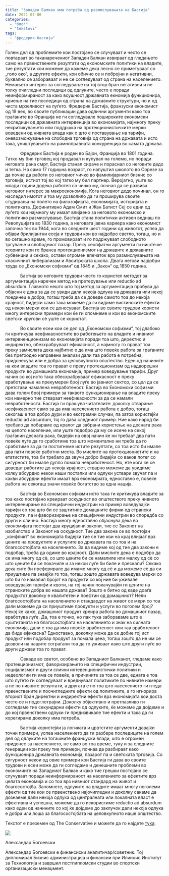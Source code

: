 ```yaml
---
title: "Западен Балкан има потреба од размислувањата на Бастија"
date: 2021-07-06
categories: 
  - "блог"
  - "tekstovi"
tags: 
  - "фредерик-бастија"
---
```


Голем дел од проблемите кои постојано се случуваат и често се повтараат во таканаречениот Западен Балкан извираат од гледањето само на првенствените резултати од економските политики на владите, тие резултати кои можеме да кажеме дека лесно се приметуваат со „голо око“, а другите ефекти, кои обично се и побројни и негативни, буквално се забораваат и не се согледуваат од страна на населението. Немањето интерес за согледување на тој втор бран негативни и не толку очигледни последици од одлуките, често е поради неинформираност за како всушност државната екномија функционира, криење на тие последици од страна на државните структури, но и од чиста мрзеливост на луѓето. Фредерик Бастија, франзуски економист од 19 век, во своите публикации дава одлични аргументи како тоа граѓаните во Франција не ги согледувале пошироките економски последици од државната интервенција во економијата, најмногу преку некритикувањето или поддршка на протекционистичките мерки воведени од нивната влада как о што е поставување на тарифи, оневозможување на слободна трговија од страна на државата и исто така, уништувањето на рамноправната конкуренција во самата држава.

            Фредерик Бастија е роден во Бајон, Франција во 1801 година. Татко му бил трговец кој продавал и купувал на големо, но поради неговата рана смрт, Бастија станал сираче и пораснал со неговите дедо и тетка. На само 17 годишна возраст, го напуштил школото во Сорезе за да почне да работи со неговиот чичко во фамилијарниот бизнис со трговија, истиот тој во кој татко му бил партнер. Веројатно, уште во млади години додека работел со чичко му, почнал да се развива неговиот интерес за макроекономија. Кога неговиот дедо починал, он го наследил имотот и тоа му дозволило да ги проширува своите студирања на полето на филозофијата, економијата, историјата и политиката. Дефинитивно Адам Смит и Жан Батист Сеј се едни од луѓето кои најмногу му имаат влијаено за неговото економско и политичко размислување. Бастија стана политички активен веднаш по Револуцијата во 1830 година, а неговата јавна кариера како економист започна тек во 1944, кога во следните шест години од животот, успеа да објави брилијантни есеја и трудови кои во најдобро светло, тогаш, но и во сегашно време, го промовираат и го подржуваат слободното  тргување и слободниот пазар. Преку сеопфатни аргументи ги ништеше теориите кои го бранеа протекционизмот на државите и државните субвенции и секако, остави огромен впечаток врз размислувањата на класичниот либерализам и Авситрската школа. Двата негови најдобри труда се „Економски софизми“ од 1845 и „Закон“ од 1850 година. 

            Бастија во неговите трудови често го користел методот за аргументација наречен метод на претерување или reductio ad absurdum. Главното нешто што тој метод за аргументација пробува да објасни е дека за да се увиди дали некоја одлука на државата или некој поединец е добра, тогаш треба да се доведе самото тоа до некоја крајност, бидејќи само така можеме да ги видиме вистинските ефекти од некои мерки кои се донесуваат. Бастија во своите трудови користи многу интересни примери кои ќе ги спомнеме и кои во економските светски кругови сè уште се користат.

            Во своите есеи кои се дел од „Економски софизми“, тој длабоко ги критикува неефикасностите во работењето на владите и нивниот интервненционизам во економијата поради тоа што, директно и индиректно, обезхрабруваат ефикасност, а најмногу го прават тоа преку замислата дека најбитно е да има што повеќе работа за граѓаните без претходно направени анализи дали таа работа е потребна, придонесува или е добра за целовкупното општество. Еден од начините на кои владите тоа го прават е преку протекционизам од надворешни продукти во домашната економија, пример воведување тарифи. Друг начин со кој исто така обесхрабруваат ефикасност е преку вработување на прекумерен број луѓе во јавниот сектор, со цел да се претстави намалена невработеност. Бастија во Економски софизми дава голем број примери за таквото функционирање на владите преку кои намерно тие ствараат неефикасности за да се намали невработеноста. Бастија ги прашува читателите: доколку стварање неефикасност само за да има населението работа е добро, тогаш секогаш е тоа добро дури и во екстремни случаи, па затоа користејќи reductio ad absurdum, тој го дава следниот пример. Ние како народ би требало да побараме од кралот да забрани користење на десната рака на целото население, или уште подобро да му се исече на секој граѓанин десната рака, бидејќи на овој начин ќе ни требаат два пати повеќе луѓе да го сработиме тоа што моментално ни треба да го сработиме за да ги постигнеме истите резултати, со тоа исто би имале два пати повеќе работни места. Во мислите на протекционистите и на етатистите, тоа би требало да звучи добро бидејќи со ваков потег со сигурност би имале дупло помала невработеност. Но, ете кога ќе се доведат работите до некоја крајност, стварно можеме да увидиме колку абсурдно некои наши постапки или одлуки уствари звучат па и какви абсурдни ефекти имаат врз економјиата, едноставно е, повеќе работа не секогаш значи повеќе богатство за една нација.

            Бастија во Економски софизми исто така ги критикува владите за тоа како постојано креираат оскудност во општеството преку нивното интервенирање во специфични индустрии на пример воведувајќи тарифи со тоа што би се заштитиле домашните фирми од странски продукти, па и фаворизирање на специфични индустрии во споредба со други и слично. Бастија многу едноставно објаснува дека во економијата постојат два круцијални закони, тие се Законот на изобилство и Законот на оскудност. Тие два закона се во постојан „конфликт“ во економијата бидејќи тие се тие кои на крај влијаат врз цените на продуктите и услугите во државата па со тоа и на благосостојбата на населението. За да видиме кој од тие два закони е подобар, треба да одиме во крајност. Дали мислите дека е подобро да се има многу од сè, со што цените би се намалиле или малку од сè со што цените би се покачиле и за некои луѓе би биле и прескапи? Секако дека сите би преферирале да имаме многу од сè и да можеме сè да си приуштиме па знаејќи го тоа, тогаш зошто државата воведува мерки со што би го намалил бројот на продукти со кој ние би уживале воведувајќи тарифи и квоти, на тој начин покачувајќи ги цените на странските добра во нашата држава? Зошто е битно од каде доаѓа продуктот доколку е квалитетен и поефтин од домашниот? Нели благосостојбата на населението и стандардот на живот се мери со тоа дали можеме да си приуштиме продукти и услуги во поголем број? Некој ќе каже, домашниот продукт креира работа во домашниот пазар, вработува луѓе. Да, тоа е точно, но пак тука забораваме што е суштитаната на благосостојбата на населението и знак на силната економија, дали е тоа да има повеќе вработеност или таа вработеност да биде ефикасна? Едноставно, доколку може да се добие тој ист продукт или подобар продукт за помала цена, тогаш зошто да не им се дозволи на нашите сограѓани тоа да го уживаат како што други луѓе во други држави тоа го прават.

            Секаде во светот, особено во Западниот Балканот, гледаме како протекционизмот, фаворизирањето на специфични индустрии, социјализмот и други слични интевенционистички политики и иедеологии ги има се повеќе, а причините за тоа се две, едната е тоа што луѓето ги согледуваат и вреднуваат политиките по нивните намери а не по нивните резултати, а другата е по тоа што населението ги гледа првенствените и поочигледните ефекти од политиките, а го игнорира вториот бран директни и индиректни ефекти врз економијата кои доста често се и подоглотрајни. Доколку објективно и претпазливо ги согледаме тие секундарни ефекти од одлуките, ќе можеме да дојдеме и до кој првенствени одлуки ги предизвикале тие ефекти и така да ги корегираме доколку има потреба.

            Бастија користејќи ја логиката и црвтстите аргументи давајќи точни примери, успеа населението да ги разбере последиците на голем дел од одлуките на тогашните француски влади, што е огромен придонес за населението, не само во тоа време, туку и за следните генерации кои преку тие примери, почнаа да разбираат како функционира државната економија, пазарот па и светската трговија. Со сигурност некои од овие примери кои Бастија ги дава во своите трудови и есеи може да ги согледаме и денешните проблеми во економиите на Западниот Балкан и како тие грешки постојано се случуваат поради неинформираност на населението за ефектите врз целата економија и со тоа врз нивниот стандард на живот и благосостојба. Запомнете, одлуките на владите имаат многу поголеми ефекти од тие кои се првенствено најочигледни и доколку сакаме да дознаеме дали некоја одлука од централната или локалната власт е ефективна и успешна, можеме да го искористиме reductio ad absurdum како еден од начините со кој ќе дојдеме до заклучок дали некоја одлука е добра или лоша за благосостојбата на целовкупното наше општество.

Текстот е преземен од The Conservative и можете да го најдете [тука](https://theconservative.online/article/Zapaden-Balkan-ima-potreba-od-razmisluvanjata-na-Bastija?fbclid=IwAR3AXDXcqVJg2oNYh1H1s4X__r2ly5m0JSJf7PofiUEdqWChQqvaIzM8Fyo).

![](http://libertaniabackup.local/wp-content/uploads/2021/07/199722192_611152239845575_8653636956685238893_n.jpg)

Александар Богоевски

Александар Богоевски е финансиски аналитичар/советник. Тој дипломирал Бизнис администрација и финансии при Илиноис Институт за Технологија и завршил постпипломски студии во спортски организациски менаџмент.
